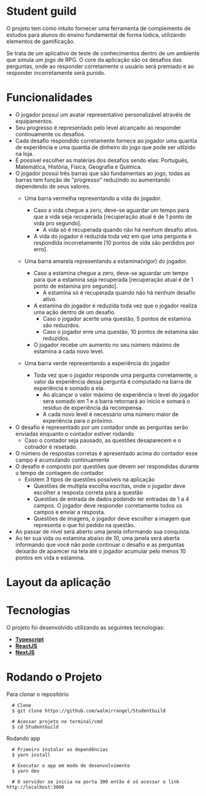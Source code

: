 
# Student guild

O projeto tem como intuito fornecer uma ferramenta de complemento de estudos para alunos do ensino fundamental de forma lúdica, utilizando elementos de gamificação.

Se trata de um aplicativo de teste de conhecimentos dentro de um ambiente que simula um jogo de RPG. O core da aplicação são os desafios das perguntas, onde ao responder corretamente o usuário será premiado e ao responder incorretamente será punido.

# Funcionalidades
* O jogador possuí um avatar representativo personalizável atravéis de equipamentos.
* Seu progresso é representado pelo level alcançado ao responder continuamente os desafios.
* Cada desafio respondido corretamente fornece ao jogador uma quantia de experiência e uma quantia de dinheiro do jogo que pode ser utilzido na loja.
* É possível escolher as matérias dos desafios sendo elas: Português, Matemática, História, Física, Geografia e Química.
* O jogador possúi três barras que são fundamentais ao jogo, todas as barras tem função de "progresso" reduzindo ou aumentando dependendo de seus valores.
  - Uma barra vermelha representando a vida do jogador.
    - Caso a vida chegue a zero, deve-se aguardar um tempo para que a vida seja recuperada [recuperação atual é de 1 ponto de vida pro segundo].
      - A vida só é recuperada quando não há nenhum desafio ativo.
    - A vida do jogador é reduzida toda vez em que uma pergunta é respondida incorretamente [10 pontos de vida são perdidos por erro].
  
  - Uma barra amarela representando a estamina(vigor) do jogador.
    - Caso a estamina chegue a zero, deve-se aguardar um tempo para que a estamina seja recuperada [recuperação atual é de 1 ponto de estamina pro segundo].
      - A estamina só é recuperada quando não há nenhum desafio ativo.
    - A estamina do jogador é reduzida toda vez que o jogador realiza uma ação dentro de um desafio.
      - Caso o jogador acerte uma questão, 5 pontos de estamina são reduzidos.
      - Caso o jogador erre uma questão, 10 pontos de estamina são reduzidos.
    - O jogador recebe um aumento no seu número máximo de estamina a cada novo level.
    
  - Uma barra verde representando a experiência do jogador
    - Toda vez que o jogador responde uma pergunta corretamente, o valor da experiência dessa pergunta é computado na barra de experiência e somado a ela.
      - Ao alcançar o valor máximo de experiência o level do jogador sera somado em 1 e a barra retornará ao inicio e somará o residuo de experiência da recompensa.
      - A cada novo level é necessário uma número maior de experiência para o próximo.
* O desafio é representado por um contador onde as perguntas serão enviadas enquanto o contador estiver rodando
  - Caso o contador seja pausado, as questões desaparecem e o cotnador é resetado.
* O número de respostas corretas é apresentado acima do contador esse campo é acumulando continuamente
* O desafio é composto por questões que devem ser respondidas durante o tempo de contagem do contador
  - Existem 3 tipos de questões possíveis na aplicação
    - Questões de multipla escolha escritas, onde o jogador deve escolher a resposta correta para a questão
    - Questões de entrada de dados podendo ter entradas de 1 a 4 campos. O jogador deve responder corretamente todos os campos e enviar a resposta.
    - Questões de imagens, o jogador deve escolher a imagem que representa o que foi pedido na questão.
* Ao passar de nível será aberto uma janela informando sua conquista.
* Ao ter sua vida ou estamina abaixo de 10, uma janela será aberta informando que você não pode continuar o desafio e as perguntas deixarão de aparecer na tela até o jogador acumular pelo menos 10 pontos em vida e estamina.

# Layout da aplicação



# Tecnologias
O projeto foi desenvolvido utilizando as seguintes tecnologias:
  * **[Typescript](https://www.typescriptlang.org/)**
  * **[ReactJS](https://pt-br.reactjs.org/)**
  * **[NextJS](https://nextjs.org/)**
 
# Rodando o Projeto
  Para clonar o repositório
  
      # Clone 
      $ git clone https://github.com/walmirrangel/StudentGuild

      # Acessar projeto no terminal/cmd
      $ cd StudentGuild
      
   Rodando app
   
      # Primeiro instalar as dependências
      $ yarn install

      # Executar o app em modo de desenvolvimento
      $ yarn dev

      # O servidor se inicia na porta 300 então é só acessar o link http://localhost:3000
   
